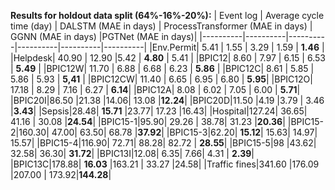 **Results for holdout data split (64%-16%-20%):**
| Event log | Average cycle time (day) | DALSTM (MAE in days) | ProcessTransformer (MAE in days) | GGNN (MAE in days) |PGTNet (MAE in days)|
|----------|----------|----------|----------|----------|----------|
|Env.Permit| 5.41 | 1.55 | 3.29 | 1.59 | **1.46** |
|Helpdesk| 40.90 | 12.90 |5.42 | **4.80** | 5.41 |
|BPIC12| 8.60 | 7.97 | 6.15 | 6.53 | **5.49** |
|BPIC12W| 11.70 | 6.88 | 6.68 | 6.23 | **5.86** |
|BPIC12C| 8.61 | 5.85 | 5.86 | 5.93 |	**5,41** |
|BPIC12CW| 11.40 | 6.65 | 6.95 |	6.80	| **5.95**|
|BPIC12O| 17.18 | 8.29	| 7.16 |	6.27	| **6.14**|
|BPIC12A| 8.08 | 6.02 |	7.05 | 6.00	|	**5.71**|
|BPIC20I|86.50	|21.38	|14.06| 13.08	|**12.24**|
|BPIC20D|11.50	|4.19	|3.79	| 3.46 |**3.43**|
|Sepsis|28.48|	**15.71**	|23.77|	17.23 |16.43|
|Hospital|127.24|	36.65|	41.16	| 30.08 |**24.54**|
|BPIC15-1|95.90|	29.26	|	38.78| 31.23 |**20.36**|
|BPIC15-2|160.30|	47.00|	63.50| 68.78 |**37.92**|
|BPIC15-3|62.20|	**15.12**|	15.63| 14.97|	15.57|
|BPIC15-4|116.90|	72.71|	88.28| 82.72	|	**28.55**|
|BPIC15-5|98	|43.62|	32.58| 36.30|	**31.72**|
|BPIC13I|12.08|	6.35|	7.66|	4.31 |	**2.39**|
|BPIC13C|178.88|	**16.03**	|163.21	| 33.27	|24.58|
|Traffic fines|341.60	|176.09	|207.00	|	 173.92|**144.28**|
<!-- This is not remaining of the table. -->

